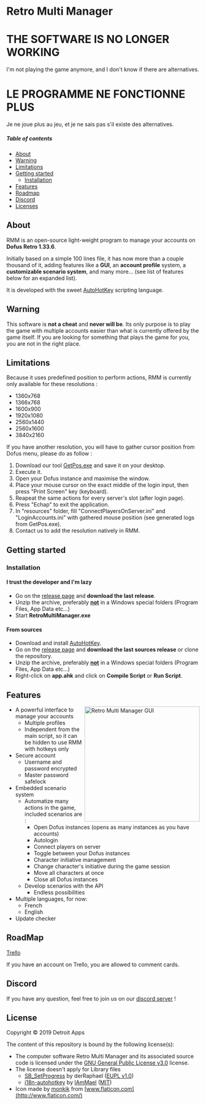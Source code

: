 # Retro Multi Manager

# THE SOFTWARE IS NO LONGER WORKING
I'm not playing the game anymore, and I don't know if there are alternatives.

# LE PROGRAMME NE FONCTIONNE PLUS
Je ne joue plus au jeu, et je ne sais pas s'il existe des alternatives.

##### Table of contents

<!-- toc -->

- [About](#about)
- [Warning](#warning)
- [Limitations](#limitations)
- [Getting started](#getting-started)
  * [Installation](#installation)
- [Features](#features)
- [Roadmap](#roadmap)
- [Discord](#discord)
- [Licenses](#licenses)

<!-- tocstop -->

## About

RMM is an open-source light-weight program to manage your accounts on **Dofus Retro 1.33.6**.

Initially based on a simple 100 lines file, it has now more than a couple thousand of it, adding features like a **GUI**, an **account profile** system, a **customizable scenario system**, and many more... (see list of features below for an expanded list).

It is developed with the sweet [AutoHotKey](https://www.autohotkey.com/) scripting language.

## Warning

This software is **not a cheat** and **never will be**. Its only purpose is to play the game with multiple accounts easier than what is currently offered by the game itself. If you are looking for something that plays the game for you, you are not in the right place.

## Limitations

Because it uses predefined position to perform actions, RMM is currently only available for these resolutions :

- 1360x768
- 1366x768
- 1600x900
- 1920x1080
- 2560x1440
- 2560x1600
- 3840x2160

If you have another resolution, you will have to gather cursor position from Dofus menu, please do as follow :
1. Download our tool [GetPos.exe](https://github.com/DetroitApps/RetroMultiManager/tree/master/Tools/GetPos "Tool GetPos") and save it on your desktop.
2. Execute it.
3. Open your Dofus instance and maximise the window.
4. Place your mouse cursor on the exact middle of the login input, then press "Print Screen" key (keyboard).
5. Reapeat the same actions for every server's slot (after login page).
6. Press "Echap" to exit the application.
7. In "resources" folder, fill "ConnectPlayersOnServer.ini" and "LoginAccounts.ini" with gathered mouse position (see generated logs from GetPos.exe).
8. Contact us to add the resolution natively in RMM.

## Getting started

### Installation

#### I trust the developer and I'm lazy

- Go on the [release page](https://github.com/DetroitApps/RetroMultiManager/releases) and **download the last release**.
- Unzip the archive, preferably **<u>not</u>** in a Windows special folders (Program Files, App Data etc...)
- Start **RetroMultiManager.exe**

#### From sources

- Download and install [AutoHotKey](https://www.autohotkey.com/).
- Go on the [release page](https://github.com/DetroitApps/RetroMultiManager/releases) and **download the last sources release** or clone the repository.
- Unzip the archive, preferably **<u>not</u>** in a Windows special folders (Program Files, App Data etc...)
- Right-click on **app.ahk** and click on **Compile Script** or **Run Script**.

## Features

<img align="right" height="300" width="300" src="../assets/gui.png?raw=true" alt="Retro Multi Manager GUI"/>

- A powerful interface to manage your accounts
  - Multiple profiles
  - Independent from the main script, so it can be hidden to use RMM with hotkeys only
- Secure account
  - Username and password encrypted
  - Master password safelock
- Embedded scenario system
  - Automatize many actions in the game, included scenarios are :
    - Open Dofus instances (opens as many instances as you have accounts)
    - Autologin
    - Connect players on server
    - Toggle between your Dofus instances
    - Character initiative management
    - Change character's initiative during the game session
    - Move all characters at once
    - Close all Dofus instances
  - Develop scenarios with the API
    - Endless possibilities
- Multiple languages, for now:
  - French
  - English
- Update checker

## RoadMap

[Trello](https://trello.com/b/NcZHByWN/retro-multi-manager-dev)

If you have an account on Trello, you are allowed to comment cards.

## Discord

If you have any question, feel free to join us on our [discord server](https://discord.gg/7esKrb77TP) !

## License

Copyright © 2019 Detroit Apps

The content of this repository is bound by the following license(s):

- The computer software Retro Multi Manager and its associated source code is licensed under the [GNU General Public License v3.0](https://github.com/DetroitApps/RetroMultiManager/blob/master/LICENSE) license.
- The license doesn't apply for Library files
  - [SB_SetProgress]( https://autohotkey.com/board/topic/34593-stdlib-sb-setprogress/ ) by derRaphael ([EUPL v1.0](https://spdx.org/licenses/EUPL-1.0.html))
  - [i18n-autohotkey](https://github.com/iammael/i18n-autohotkey) by [IAmMael](https://github.com/iammael/) ([MIT](https://github.com/iammael/i18n-autohotkey/blob/master/LICENSE))
-  Icon made by [monkik](https://www.flaticon.com/authors/monkik) from [www.flaticon.com](http://www.flaticon.com/) 

